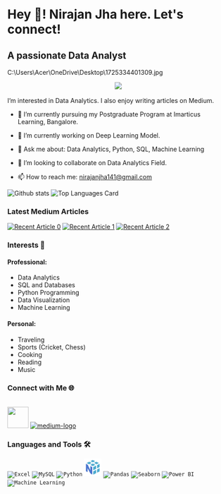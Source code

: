# Hey 👋! Nirajan Jha here. Let's connect!
## A passionate Data Analyst
C:\Users\Acer\OneDrive\Desktop\1725334401309.jpg
<p align="center">
  <img src="https://images.pexels.com/photos/265087/pexels-photo-265087.jpeg"?auto=compress&cs=tinysrgb&w=1260&h=750&dpr=2"height="300px" width="1000px">
</p>
<p>
I’m interested in Data Analytics. I also enjoy writing articles on Medium. 

</p>

- 🌱 I’m currently pursuing my Postgraduate Program at Imarticus Learning, Bangalore.
- 🔭 I’m currently working on Deep Learning Model.

- 💬 Ask me about: Data Analytics, Python, SQL, Machine Learning

- 🤝 I’m looking to collaborate on Data Analytics Field.
- 📫 How to reach me: <a href="mailto:nirajanjha141@gmail.com">nirajanjha141@gmail.com</a>


![Github stats](https://github-readme-stats.vercel.app/api?username=nirajan-jha&theme=highcontrast&show_icons=true&count_private=true)
![Top Languages Card](https://github-readme-stats.vercel.app/api/top-langs/?username=nirajan-jha&layout=compact)


### Latest Medium Articles

<a target="_blank" href="https://github-readme-medium-recent-article.vercel.app/medium/@nirajan_DataAnalyst/0"><img src="https://github-readme-medium-recent-article.vercel.app/medium/@nirajan_DataAnalyst/0" alt="Recent Article 0"></a>
<a target="_blank" href="https://github-readme-medium-recent-article.vercel.app/medium/@nirajan_DataAnalyst/1"><img src="https://github-readme-medium-recent-article.vercel.app/medium/@nirajan_DataAnalyst/1" alt="Recent Article 1"></a>
<a target="_blank" href="https://github-readme-medium-recent-article.vercel.app/medium/@nirajan_DataAnalyst/2"><img src="https://github-readme-medium-recent-article.vercel.app/medium/@nirajan_DataAnalyst/2" alt="Recent Article 2"></a>


### Interests 🌟

#### Professional:
- Data Analytics
- SQL and Databases
- Python Programming
- Data Visualization
- Machine Learning


#### Personal:
- Traveling
- Sports (Cricket, Chess)
- Cooking
- Reading
- Music


### Connect with Me 🌐
<br /> [<img width="48" height="48" src="https://img.icons8.com/color/48/linkedin.png">](https://www.linkedin.com/in/nirajan-jha/) [<img width="50" height="50" src="https://img.icons8.com/ios-filled/50/medium-logo.png" alt="medium-logo"/>](https://medium.com/@nirajan_DataAnalyst)


### Languages and Tools 🛠️

<code><img height="40" src="https://img.icons8.com/color/48/000000/microsoft-excel-2019.png" alt="Excel"></code>
<code><img height="40" src="https://img.icons8.com/color/48/000000/mysql.png" alt="MySQL"></code>
<code><img height="40" src="https://user-images.githubusercontent.com/28517335/102723536-9f979480-432e-11eb-8552-fdb39e939362.png" alt="Python"></code>
<code><img height="40" src="https://raw.githubusercontent.com/github/explore/main/topics/numpy/numpy.png" alt="NumPy"></code>
<code><img height="40" src="https://camo.githubusercontent.com/083b3dd4d2b32c186b4a672a2d4bbbe02fd8b635be138614af59cc9d5e3ef3e9/68747470733a2f2f696d672e69636f6e73382e636f6d2f636f6c6f722f34382f70616e6461732e706e67" alt="Pandas"></code>
<code><img height="40" src="https://seaborn.pydata.org/_static/logo-wide-lightbg.svg" alt="Seaborn"></code>
<code><img height="40" src="https://camo.githubusercontent.com/f9a8f89615c8a74e7462539290f74e295aa06c6074d740203d701266bc257da3/68747470733a2f2f696d672e69636f6e73382e636f6d2f636f6c6f722f34382f706f7765722d62692d323032312e706e67" alt="Power BI"></code>
<code><img height="40" src="https://miro.medium.com/v2/resize:fit:1400/format:webp/1*cG6U1qstYDijh9bPL42e-Q.jpeg" alt="Machine Learning"></code>



